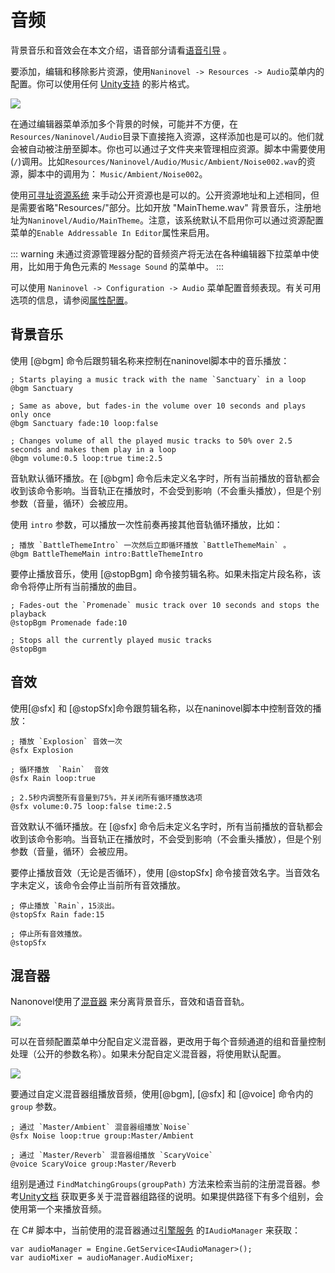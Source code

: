 ﻿# 音频

背景音乐和音效会在本文介绍，语音部分请看[语音引导](/guide/voicing) 。

要添加，编辑和移除影片资源，使用`Naninovel -> Resources -> Audio`菜单内的配置。你可以使用任何 [Unity支持](https://docs.unity3d.com/Manual/AudioFiles.html) 的影片格式。

![](https://i.gyazo.com/cacdec36623dbbfcf9f49c594de53c0f.png)

在通过编辑器菜单添加多个背景的时候，可能并不方便，在
`Resources/Naninovel/Audio`目录下直接拖入资源，这样添加也是可以的。他们就会被自动被注册至脚本。你也可以通过子文件夹来管理相应资源。脚本中需要使用(`/`)调用。比如`Resources/Naninovel/Audio/Music/Ambient/Noise002.wav`的资源，脚本中的调用为： `Music/Ambient/Noise002`。

使用[可寻址资源系统](/zh/guide/resource-providers#寻址资源系统) 来手动公开资源也是可以的。公开资源地址和上述相同，但是需要省略"Resources/"部分。比如开放 "MainTheme.wav" 背景音乐，注册地址为`Naninovel/Audio/MainTheme`。注意，该系统默认不启用你可以通过资源配置菜单的`Enable Addressable In Editor`属性来启用。

::: warning
未通过资源管理器分配的音频资产将无法在各种编辑器下拉菜单中使用，比如用于角色元素的 `Message Sound` 的菜单中。
:::

可以使用 `Naninovel -> Configuration -> Audio` 菜单配置音频表现。有关可用选项的信息，请参阅[属性配置](/zh/guide/configuration#音频)。

## 背景音乐

使用 [@bgm] 命令后跟剪辑名称来控制在naninovel脚本中的音乐播放：

```nani
; Starts playing a music track with the name `Sanctuary` in a loop
@bgm Sanctuary

; Same as above, but fades-in the volume over 10 seconds and plays only once
@bgm Sanctuary fade:10 loop:false

; Changes volume of all the played music tracks to 50% over 2.5 seconds and makes them play in a loop
@bgm volume:0.5 loop:true time:2.5
```

音轨默认循环播放。在 [@bgm] 命令后未定义名字时，所有当前播放的音轨都会收到该命令影响。当音轨正在播放时，不会受到影响（不会重头播放），但是个别参数（音量，循环）会被应用。

使用 `intro` 参数，可以播放一次性前奏再接其他音轨循环播放，比如：

```nani
; 播放 `BattleThemeIntro` 一次然后立即循环播放 `BattleThemeMain` 。
@bgm BattleThemeMain intro:BattleThemeIntro
```

要停止播放音乐，使用 [@stopBgm] 命令接剪辑名称。如果未指定片段名称，该命令将停止所有当前播放的曲目。

```nani
; Fades-out the `Promenade` music track over 10 seconds and stops the playback
@stopBgm Promenade fade:10

; Stops all the currently played music tracks
@stopBgm
```

## 音效

使用[@sfx] 和 [@stopSfx]命令跟剪辑名称，以在naninovel脚本中控制音效的播放：

```nani
; 播放 `Explosion` 音效一次
@sfx Explosion

; 循环播放  `Rain`  音效
@sfx Rain loop:true

; 2.5秒内调整所有音量到75%，并关闭所有循环播放选项
@sfx volume:0.75 loop:false time:2.5
```

音效默认不循环播放。在 [@sfx] 命令后未定义名字时，所有当前播放的音轨都会收到该命令影响。当音轨正在播放时，不会受到影响（不会重头播放），但是个别参数（音量，循环）会被应用。

要停止播放音效（无论是否循环），使用 [@stopSfx] 命令接音效名字。当音效名字未定义，该命令会停止当前所有音效播放。

```nani
; 停止播放 `Rain`，15淡出。
@stopSfx Rain fade:15

; 停止所有音效播放。
@stopSfx
```

## 混音器

Nanonovel使用了[混音器](https://docs.unity3d.com/Manual/AudioMixer.html) 来分离背景音乐，音效和语音音轨。

![](https://i.gyazo.com/6271d59ee9ac63a0a218316bd3bc78a8.png)

可以在音频配置菜单中分配自定义混音器，更改用于每个音频通道的组和音量控制处理（公开的参数名称）。如果未分配自定义混音器，将使用默认配置。

![](https://i.gyazo.com/ef2db68edb871608d1718117a37e9486.png)

要通过自定义混音器组播放音频，使用[@bgm], [@sfx] 和 [@voice] 命令内的 `group` 参数。

```nani
; 通过 `Master/Ambient` 混音器组播放`Noise`
@sfx Noise loop:true group:Master/Ambient

; 通过 `Master/Reverb` 混音器组播放 `ScaryVoice`
@voice ScaryVoice group:Master/Reverb
```

组别是通过 `FindMatchingGroups(groupPath)` 方法来检索当前的注册混音器。参考[Unity文档](https://docs.unity3d.com/ScriptReference/Audio.AudioMixer.FindMatchingGroups) 获取更多关于混音器组路径的说明。如果提供路径下有多个组别，会使用第一个来播放音频。

在 C# 脚本中，当前使用的混音器通过[引擎服务](/zh/guide/engine-services) 的`IAudioManager` 来获取：

```nani
var audioManager = Engine.GetService<IAudioManager>();
var audioMixer = audioManager.AudioMixer;
```
